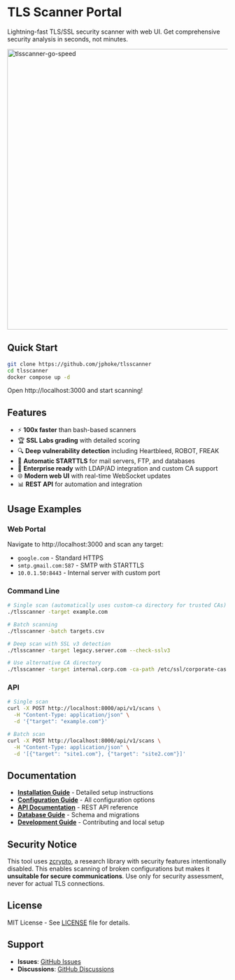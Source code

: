 # TLS Scanner Portal

Lightning-fast TLS/SSL security scanner with web UI. Get comprehensive security analysis in seconds, not minutes.

<img width="1280" height="640" alt="tlsscanner-go-speed" src="https://github.com/user-attachments/assets/a5490b65-9b14-47a3-9b8c-fd46cd55e3da" />

## Quick Start

```bash
git clone https://github.com/jphoke/tlsscanner
cd tlsscanner
docker compose up -d
```

Open http://localhost:3000 and start scanning!

## Features

- ⚡ **100x faster** than bash-based scanners
- 🏆 **SSL Labs grading** with detailed scoring
- 🔍 **Deep vulnerability detection** including Heartbleed, ROBOT, FREAK
- 📧 **Automatic STARTTLS** for mail servers, FTP, and databases
- 🏢 **Enterprise ready** with LDAP/AD integration and custom CA support
- 🌐 **Modern web UI** with real-time WebSocket updates
- 📊 **REST API** for automation and integration

## Usage Examples

### Web Portal
Navigate to http://localhost:3000 and scan any target:
- `google.com` - Standard HTTPS
- `smtp.gmail.com:587` - SMTP with STARTTLS
- `10.0.1.50:8443` - Internal server with custom port

### Command Line
```bash
# Single scan (automatically uses custom-ca directory for trusted CAs)
./tlsscanner -target example.com

# Batch scanning
./tlsscanner -batch targets.csv

# Deep scan with SSL v3 detection
./tlsscanner -target legacy.server.com --check-sslv3

# Use alternative CA directory
./tlsscanner -target internal.corp.com -ca-path /etc/ssl/corporate-cas
```

### API
```bash
# Single scan
curl -X POST http://localhost:8000/api/v1/scans \
  -H "Content-Type: application/json" \
  -d '{"target": "example.com"}'

# Batch scan
curl -X POST http://localhost:8000/api/v1/scans \
  -H "Content-Type: application/json" \
  -d '[{"target": "site1.com"}, {"target": "site2.com"}]'
```

## Documentation

- **[Installation Guide](INSTALL.md)** - Detailed setup instructions
- **[Configuration Guide](docs/configuration/README.md)** - All configuration options
- **[API Documentation](docs/api/README.md)** - REST API reference
- **[Database Guide](docs/DATABASE.md)** - Schema and migrations
- **[Development Guide](docs/DEVELOPMENT.md)** - Contributing and local setup

## Security Notice

This tool uses [zcrypto](https://github.com/zmap/zcrypto), a research library with security features intentionally disabled. This enables scanning of broken configurations but makes it **unsuitable for secure communications**. Use only for security assessment, never for actual TLS connections.

## License

MIT License - See [LICENSE](LICENSE) file for details.

## Support

- **Issues**: [GitHub Issues](https://github.com/jphoke/tlsscanner/issues)
- **Discussions**: [GitHub Discussions](https://github.com/jphoke/tlsscanner/discussions)